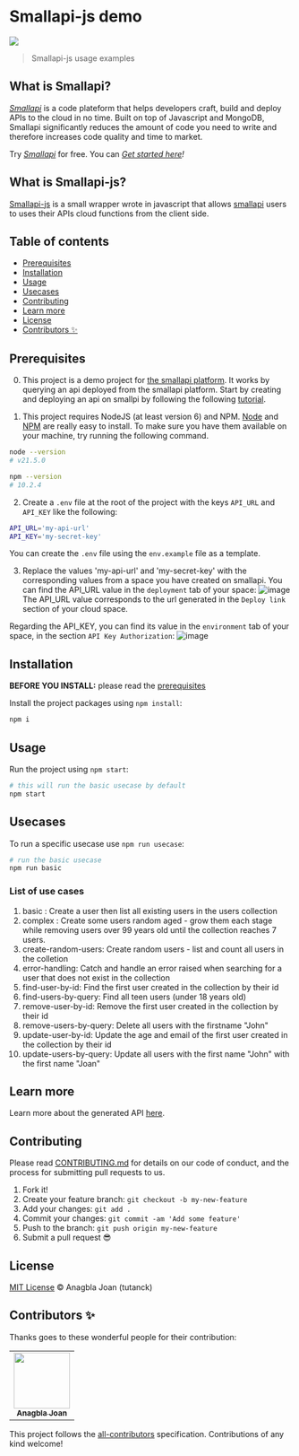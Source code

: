 # Smallapi-js demo

[![](https://img.shields.io/npm/l/smallapi-js.svg)](https://github.com/tutanck/smallapi-js/blob/main/LICENSE)

> Smallapi-js usage examples

## What is Smallapi?

_[Smallapi](https://smallapi.io/)_ is a code plateform that helps developers craft, build and deploy APIs to the cloud in no time. Built on top of Javascript and MongoDB, Smallapi significantly reduces the amount of code you need to write and therefore increases code quality and time to market.

Try _[Smallapi](https://smallapi.io/)_ for free. You can _[Get started here](https://develop.smallapi.io/docs/page/quick-start)!_

## What is Smallapi-js?

[Smallapi-js](https://github.com/tutanck/smallapi-js) is a small wrapper wrote in javascript that allows [smallapi](https://smallapi.io/) users to uses their APIs cloud functions from the client side.

## Table of contents

- [Prerequisites](#prerequisites)
- [Installation](#installation)
- [Usage](#usage)
- [Usecases](#usecases)
- [Contributing](#contributing)
- [Learn more](#Learn-more)
- [License](#license)
- [Contributors ✨](#contributors-)

## Prerequisites

0. This project is a demo project for <a href="https://smallapi.io/" target="_blank">the smallapi platform</a>. It works by querying an api deployed from the smallapi platform. Start by creating and deploying an api on smallpi by following the following <a href="(https://smallapi.io/docs/page/quick-start)" target="_blank">tutorial</a>.

1. This project requires NodeJS (at least version 6) and NPM.
   [Node](http://nodejs.org/) and [NPM](https://npmjs.org/) are really easy to install.
   To make sure you have them available on your machine,
   try running the following command.

```sh
node --version
# v21.5.0

npm --version
# 10.2.4
```

2. Create a `.env` file at the root of the project with the keys `API_URL` and `API_KEY` like the following:

```sh
API_URL='my-api-url'
API_KEY='my-secret-key'
```

You can create the `.env` file using the `env.example` file as a template.

3. Replace the values ​​'my-api-url' and 'my-secret-key' with the corresponding values ​​from a space you have created on smallapi.
   You can find the API_URL value in the `deployment` tab of your space:
   ![image](https://github.com/user-attachments/assets/1f1c9dac-d3ae-4909-8155-400a00c07465)
   The API_URL value corresponds to the url generated in the `Deploy link` section of your cloud space.

Regarding the API_KEY, you can find its value in the `environment` tab of your space, in the section `API Key Authorization`:
![image](https://github.com/user-attachments/assets/2e4beb68-528f-4a81-86d5-7b944f4051c1)

## Installation

**BEFORE YOU INSTALL:** please read the [prerequisites](#prerequisites)

Install the project packages using `npm install`:

```sh
npm i
```

## Usage

Run the project using `npm start`:

```sh
# this will run the basic usecase by default
npm start
```

## Usecases

To run a specific usecase use `npm run usecase`:

```sh
# run the basic usecase
npm run basic
```

### List of use cases

1. basic : Create a user then list all existing users in the users collection
2. complex : Create some users random aged - grow them each stage while removing users over 99 years old until the collection reaches 7 users.
3. create-random-users: Create random users - list and count all users in the colletion
4. error-handling: Catch and handle an error raised when searching for a user that does not exist in the collection
5. find-user-by-id: Find the first user created in the collection by their id
6. find-users-by-query: Find all teen users (under 18 years old)
7. remove-user-by-id: Remove the first user created in the collection by their id
8. remove-users-by-query: Delete all users with the firstname "John"
9. update-user-by-id: Update the age and email of the first user created in the collection by their id
10. update-users-by-query: Update all users with the first name "John" with the first name "Joan"

## Learn more

Learn more about the generated API [here](https://github.com/tutanck/smallapi-js?tab=readme-ov-file#api).

## Contributing

Please read [CONTRIBUTING.md](CONTRIBUTING.md) for details on our code of conduct, and the process for submitting pull requests to us.

1.  Fork it!
2.  Create your feature branch: `git checkout -b my-new-feature`
3.  Add your changes: `git add .`
4.  Commit your changes: `git commit -am 'Add some feature'`
5.  Push to the branch: `git push origin my-new-feature`
6.  Submit a pull request :sunglasses:

## License

[MIT License](https://tutanck.mit-license.org/2018) © Anagbla Joan (tutanck)

## Contributors ✨

Thanks goes to these wonderful people for their contribution:

<!-- ALL-CONTRIBUTORS-LIST:START - Do not remove or modify this section -->
<!-- prettier-ignore-start -->
<!-- markdownlint-disable -->
<table>
  <tr>
    <td align="center"><a href="https://about.me/tutanck"><img src="https://avatars.githubusercontent.com/u/15267552?v=4" width="100px;" alt=""/><br /><sub><b>Anagbla Joan</b></sub></a><br /></td>
  </tr>
</table>

<!-- markdownlint-restore -->
<!-- prettier-ignore-end -->

<!-- ALL-CONTRIBUTORS-LIST:END -->

This project follows the [all-contributors](https://github.com/all-contributors/all-contributors) specification. Contributions of any kind welcome!
